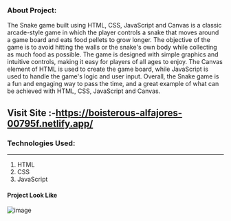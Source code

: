 ### About Project:

The Snake game built using HTML, CSS, JavaScript and Canvas is a classic arcade-style game in which the player controls a snake that moves around a game board and eats food pellets to grow longer. The objective of the game is to avoid hitting the walls or the snake's own body while collecting as much food as possible. The game is designed with simple graphics and intuitive controls, making it easy for players of all ages to enjoy. The Canvas element of HTML is used to create the game board, while JavaScript is used to handle the game's logic and user input. Overall, the Snake game is a fun and engaging way to pass the time, and a great example of what can be achieved with HTML, CSS, JavaScript and Canvas.

## Visit Site :-https://boisterous-alfajores-00795f.netlify.app/



### Technologies Used:

---

1. HTML
2. CSS
3. JavaScript


#### Project Look Like 
![image](https://user-images.githubusercontent.com/98205449/227981634-2dacb439-4a7f-4fa3-a3ad-ab4bee6103ab.png)
